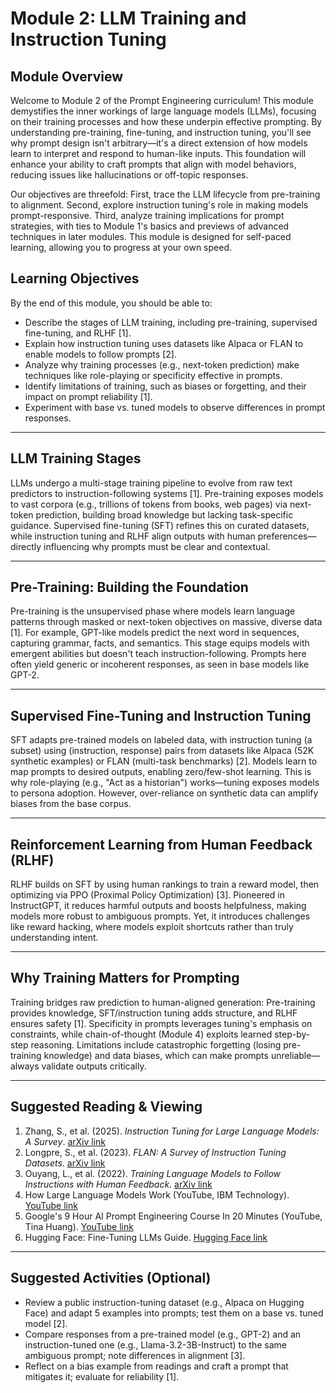 # Module 2: LLM Training and Instruction Tuning

## Module Overview

Welcome to Module 2 of the Prompt Engineering curriculum! This module demystifies the inner workings of large language models (LLMs), focusing on their training processes and how these underpin effective prompting. By understanding pre-training, fine-tuning, and instruction tuning, you'll see why prompt design isn't arbitrary—it's a direct extension of how models learn to interpret and respond to human-like inputs. This foundation will enhance your ability to craft prompts that align with model behaviors, reducing issues like hallucinations or off-topic responses.

Our objectives are threefold: First, trace the LLM lifecycle from pre-training to alignment. Second, explore instruction tuning's role in making models prompt-responsive. Third, analyze training implications for prompt strategies, with ties to Module 1's basics and previews of advanced techniques in later modules. This module is designed for self-paced learning, allowing you to progress at your own speed.

## Learning Objectives

By the end of this module, you should be able to:
- Describe the stages of LLM training, including pre-training, supervised fine-tuning, and RLHF [1].
- Explain how instruction tuning uses datasets like Alpaca or FLAN to enable models to follow prompts [2].
- Analyze why training processes (e.g., next-token prediction) make techniques like role-playing or specificity effective in prompts.
- Identify limitations of training, such as biases or forgetting, and their impact on prompt reliability [1].
- Experiment with base vs. tuned models to observe differences in prompt responses.

---

## LLM Training Stages

LLMs undergo a multi-stage training pipeline to evolve from raw text predictors to instruction-following systems [1]. Pre-training exposes models to vast corpora (e.g., trillions of tokens from books, web pages) via next-token prediction, building broad knowledge but lacking task-specific guidance. Supervised fine-tuning (SFT) refines this on curated datasets, while instruction tuning and RLHF align outputs with human preferences—directly influencing why prompts must be clear and contextual.

---

## Pre-Training: Building the Foundation

Pre-training is the unsupervised phase where models learn language patterns through masked or next-token objectives on massive, diverse data [1]. For example, GPT-like models predict the next word in sequences, capturing grammar, facts, and semantics. This stage equips models with emergent abilities but doesn't teach instruction-following. Prompts here often yield generic or incoherent responses, as seen in base models like GPT-2.

---

## Supervised Fine-Tuning and Instruction Tuning

SFT adapts pre-trained models on labeled data, with instruction tuning (a subset) using (instruction, response) pairs from datasets like Alpaca (52K synthetic examples) or FLAN (multi-task benchmarks) [2]. Models learn to map prompts to desired outputs, enabling zero/few-shot learning. This is why role-playing (e.g., "Act as a historian") works—tuning exposes models to persona adoption. However, over-reliance on synthetic data can amplify biases from the base corpus.

---

## Reinforcement Learning from Human Feedback (RLHF)

RLHF builds on SFT by using human rankings to train a reward model, then optimizing via PPO (Proximal Policy Optimization) [3]. Pioneered in InstructGPT, it reduces harmful outputs and boosts helpfulness, making models more robust to ambiguous prompts. Yet, it introduces challenges like reward hacking, where models exploit shortcuts rather than truly understanding intent.

---

## Why Training Matters for Prompting

Training bridges raw prediction to human-aligned generation: Pre-training provides knowledge, SFT/instruction tuning adds structure, and RLHF ensures safety [1]. Specificity in prompts leverages tuning's emphasis on constraints, while chain-of-thought (Module 4) exploits learned step-by-step reasoning. Limitations include catastrophic forgetting (losing pre-training knowledge) and data biases, which can make prompts unreliable—always validate outputs critically.

---

## Suggested Reading & Viewing

1. Zhang, S., et al. (2025). _Instruction Tuning for Large Language Models: A Survey_. [arXiv link](https://arxiv.org/abs/2308.10792)
2. Longpre, S., et al. (2023). _FLAN: A Survey of Instruction Tuning Datasets_. [arXiv link](https://arxiv.org/abs/2301.13688)
3. Ouyang, L., et al. (2022). _Training Language Models to Follow Instructions with Human Feedback_. [arXiv link](https://arxiv.org/abs/2203.02155)
4. How Large Language Models Work (YouTube, IBM Technology). [YouTube link](https://www.youtube.com/watch?v=5sLYAQS9sWQ)
5. Google's 9 Hour AI Prompt Engineering Course In 20 Minutes (YouTube, Tina Huang). [YouTube link](https://www.youtube.com/watch?v=p09yRj47kNM)
6. Hugging Face: Fine-Tuning LLMs Guide. [Hugging Face link](https://huggingface.co/docs/transformers/en/training)

---

## Suggested Activities (Optional)

- Review a public instruction-tuning dataset (e.g., Alpaca on Hugging Face) and adapt 5 examples into prompts; test them on a base vs. tuned model [2].
- Compare responses from a pre-trained model (e.g., GPT-2) and an instruction-tuned one (e.g., Llama-3.2-3B-Instruct) to the same ambiguous prompt; note differences in alignment [3].
- Reflect on a bias example from readings and craft a prompt that mitigates it; evaluate for reliability [1].